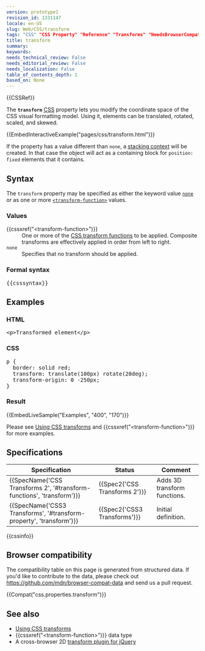 ```yaml
---
version: prototype1
revision_id: 1331147
locale: en-US
slug: Web/CSS/transform
tags: "CSS" "CSS Property" "Reference" "Transforms" "NeedsBrowserCompatibility"
title: transform
summary: 
keywords: 
needs_technical_review: False
needs_editorial_review: False
needs_localization: False
table_of_contents_depth: 1
based_on: None
---
```

<div>{{CSSRef}}</div>

<p>The <strong><code>transform</code></strong> <a href="/en-US/docs/Web/CSS">CSS</a> property lets you modify the coordinate space of the CSS visual formatting model. Using it, elements can be translated, rotated, scaled, and skewed.</p>

<div>{{EmbedInteractiveExample("pages/css/transform.html")}}</div>

<p>If the property has a value different than <code>none</code>, a <a href="/en-US/docs/Web/CSS/CSS_Positioning/Understanding_z_index/The_stacking_context">stacking context</a> will be created. In that case the object will act as a containing block for <code>position: fixed</code> elements that it contains.</p>

<h2 id="Syntax">Syntax</h2>

<p>The <code>transform</code> property may be specified as either the keyword value <code><a href="#none">none</a></code> or as one or more <code><a href="#&lt;transform-function&gt;">&lt;transform-function&gt;</a></code> values.</p>

<h3 id="Values">Values</h3>

<dl>
 <dt id="&lt;transform-function&gt;">{{cssxref("&lt;transform-function&gt;")}}</dt>
 <dd>One or more of the <a href="/en-US/docs/Web/CSS/transform-function">CSS transform functions</a> to be applied. Composite transforms are effectively applied in order from left to right.</dd>
 <dt id="none"><code>none</code></dt>
 <dd>Specifies that no transform should be applied.</dd>
</dl>

<h3 id="Formal_syntax">Formal syntax</h3>

<pre class="syntaxbox">
{{csssyntax}}</pre>

<h2 id="Examples">Examples</h2>

<h3 id="HTML">HTML</h3>

<pre class="brush: html">
&lt;p&gt;Transformed element&lt;/p&gt;</pre>

<h3 id="CSS">CSS</h3>

<pre class="brush: css">
p {
  border: solid red;
  transform: translate(100px) rotate(20deg);
  transform-origin: 0 -250px;
}</pre>

<h3 id="Result">Result</h3>

<p>{{EmbedLiveSample("Examples", "400", "170")}}</p>

<p>Please see <a href="/en-US/docs/Web/Guide/CSS/Using_CSS_transforms">Using CSS transforms</a> and {{cssxref("&lt;transform-function&gt;")}} for more examples.</p>

<h2 id="Specifications">Specifications</h2>

<table class="standard-table">
 <thead>
  <tr>
   <th scope="col">Specification</th>
   <th scope="col">Status</th>
   <th scope="col">Comment</th>
  </tr>
 </thead>
 <tbody>
  <tr>
   <td>{{SpecName('CSS Transforms 2', '#transform-functions', 'transform')}}</td>
   <td>{{Spec2('CSS Transforms 2')}}</td>
   <td>Adds 3D transform functions.</td>
  </tr>
  <tr>
   <td>{{SpecName('CSS3 Transforms', '#transform-property', 'transform')}}</td>
   <td>{{Spec2('CSS3 Transforms')}}</td>
   <td>Initial definition.</td>
  </tr>
 </tbody>
</table>

<p>{{cssinfo}}</p>

<h2 id="Browser_compatibility">Browser compatibility</h2>

<div class="hidden">The compatibility table on this page is generated from structured data. If you'd like to contribute to the data, please check out <a href="https://github.com/mdn/browser-compat-data">https://github.com/mdn/browser-compat-data</a> and send us a pull request.</div>

<p>{{Compat("css.properties.transform")}}</p>

<h2 id="See_also">See also</h2>

<ul>
 <li><a href="/en-US/docs/CSS/Using_CSS_transforms">Using CSS transforms</a></li>
 <li>{{cssxref("&lt;transform-function&gt;")}} data type</li>
 <li>A cross-browser 2D <a href="https://louisremi.github.io/jquery.transform.js/">transform plugin for jQuery</a></li>
</ul>

